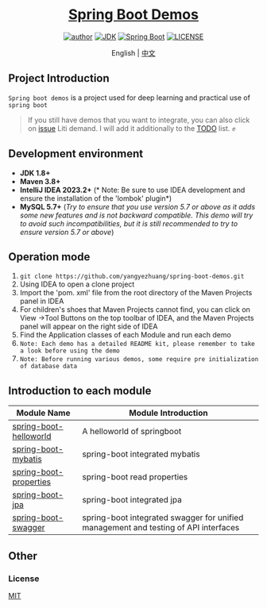 <h1 align="center"><a href="https://github.com/yangyezhuang" target="_blank">Spring Boot Demos</a></h1>
<p align="center">
  <a href="https://xkcoding.com"><img alt="author" src="https://img.shields.io/badge/author-Yang Yezhuang-blue.svg"/></a>
  <a href="https://www.oracle.com/technetwork/java/javase/downloads/index.html"><img alt="JDK" src="https://img.shields.io/badge/JDK-1.8.0_162-orange.svg"/></a>
  <a href="https://docs.spring.io/spring-boot/docs/2.7.14.RELEASE/reference/html/"><img alt="Spring Boot" src="https://img.shields.io/badge/Spring Boot-2.7.14-brightgreen.svg"/></a>
  <a href="https://github.com/xkcoding/spring-boot-demo/blob/master/LICENSE"><img alt="LICENSE" src="https://img.shields.io/github/license/xkcoding/spring-boot-demo.svg"/></a>
</p>



<p align="center">
  <span>English | <a href="./README.md">中文</a></span>
</p>

## Project Introduction
`Spring boot demos` is a project used for deep learning and practical use of `spring boot`
>If you still have demos that you want to integrate, you can also click on [issue](https://github.com/xkcoding/spring-boot-demo/issues/new) Liti demand. I will add it additionally to the [TODO](./TODO.md) list. ✊

## Development environment
- **JDK 1.8+**
- **Maven 3.8+**
- **IntelliJ IDEA 2023.2+** (* Note: Be sure to use IDEA development and ensure the installation of the 'lombok' plugin*)
- **MySQL 5.7+** (*Try to ensure that you use version 5.7 or above as it adds some new features and is not backward compatible. This demo will try to avoid such incompatibilities, but it is still recommended to try to ensure version 5.7 or above*)

## Operation mode
1. ` git clone https://github.com/yangyezhuang/spring-boot-demos.git `
2. Using IDEA to open a clone project
3. Import the 'pom. xml' file from the root directory of the Maven Projects panel in IDEA
4. For children's shoes that Maven Projects cannot find, you can click on View ->Tool Buttons on the top toolbar of IDEA, and the Maven Projects panel will appear on the right side of IDEA
5. Find the Application classes of each Module and run each demo
6. `Note: Each demo has a detailed README kit, please remember to take a look before using the demo`
7. `Note: Before running various demos, some require pre initialization of database data`

## Introduction to each module
| Module Name                                        | Module Introduction                                                                |
|----------------------------------------------------|------------------------------------------------------------------------------------|
| [spring-boot-helloworld](./spring-boot-helloworld) | A helloworld of springboot                                                         |
| [spring-boot-mybatis](./spring-boot-mybatis)       | spring-boot integrated mybatis                                                     |
| [spring-boot-properties](./spring-boot-properties)      | spring-boot read properties                                                      |
| [spring-boot-jpa](./spring-boot-jpa)               | spring-boot integrated jpa                                                         |
| [spring-boot-swagger](./spring-boot-swagger)       | spring-boot integrated swagger for unified management and testing of API interfaces |



## Other

### License
[MIT](http://opensource.org/licenses/MIT)